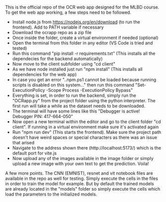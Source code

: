 This is the official repo of the OCR web app designed for the MLBD course. 
To get the web app working, a few steps need to be followed. 
- Install node.js from  https://nodejs.org/en/download  (to run the frontend). Add to PATH variable if necessary
- Download the ocrapp repo as a zip file
- Once inside the folder, create a virtual environment if needed (optional)
- Open the terminal from this folder in any editor (VS Code is tried and tested)
- Run this command "pip install -r requirements.txt"      (This installs all the dependecies for the backend automatically)
- Now move to the client subfolder using "cd client"
- As we have node installed just run "npm install"  (This installs all dependencies for the web app)
- In case you get an error "..npm.ps1 cannot be loaded because running scripts is disabled on this system..." then run this command "Set-ExecutionPolicy -Scope Process -ExecutionPolicy Bypass"
- Everything is set, in order to run the backend, simply run the "OCRapp.py" from the project folder using the python interpreter. The first run will take a while as the dataset needs to be downloaded. 
- The terminal will have some lines like this "Debugger is active! 
  Debugger PIN: 417-664-050"
- Now open a new terminal within the editor and go to the client folder "cd client". If running in a virtual environment make sure it's activated again
- Run "npm run dev"   (This starts the frontend).  Make sure the project path doesn't have weird spaces or special characters as there was an issue that arised
- Navigate to the address shown there (http://localhost:5173/) which is the default port for vite.js
- Now upload any of the images available in the image folder or simply upload a new image with your own text
  to get the prediction. Voila!

A few more points. The CNN (EMNIST), resnet and vit notebook files are available in the repo as well for testing. Simply execute the cells
in the files in order to train the model for example. But by default the trained models are already located in the "models" folder 
so simply execute the cells which load the parameters to the initialized models. 
